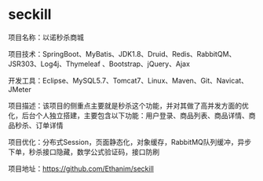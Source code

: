 # seckill
项目名称：以诺秒杀商城

项目技术：SpringBoot、MyBatis、JDK1.8、Druid、Redis、RabbitQM、JSR303、Log4j、Thymeleaf 、Bootstrap、jQuery、Ajax

开发工具：Eclipse、MySQL5.7、Tomcat7、Linux、Maven、Git、Navicat、JMeter

项目描述：该项目的侧重点主要就是秒杀这个功能，并对其做了高并发方面的优化，后台个人独立搭建，主要包含以下功能：用户登录、商品列表、商品详情、商品秒杀、订单详情

项目优化：分布式Session，页面静态化，对象缓存，RabbitMQ队列缓冲，异步下单，秒杀接口隐藏，数学公式验证码，接口防刷

项目地址：https://github.com/Ethanim/seckill
